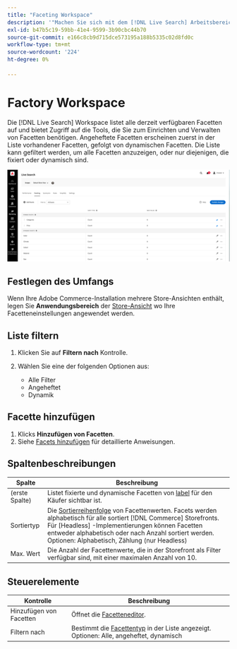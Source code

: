 ```yaml
---
title: "Faceting Workspace"
description: '"Machen Sie sich mit dem [!DNL Live Search] Arbeitsbereich "facettieren".'
exl-id: b47b5c19-59bb-41e4-9599-3b90cbc44b70
source-git-commit: e166c8cb9d715dce573195a188b5335c02d8fd0c
workflow-type: tm+mt
source-wordcount: '224'
ht-degree: 0%

---
```


# Factory Workspace

Die [!DNL Live Search] Workspace listet alle derzeit verfügbaren Facetten auf und bietet Zugriff auf die Tools, die Sie zum Einrichten und Verwalten von Facetten benötigen. Angeheftete Facetten erscheinen zuerst in der Liste vorhandener Facetten, gefolgt von dynamischen Facetten. Die Liste kann gefiltert werden, um alle Facetten anzuzeigen, oder nur diejenigen, die fixiert oder dynamisch sind.

![Factory-Arbeitsbereich](assets/faceting-workspace.png)

## Festlegen des Umfangs

Wenn Ihre Adobe Commerce-Installation mehrere Store-Ansichten enthält, legen Sie **Anwendungsbereich** der [Store-Ansicht](https://experienceleague.adobe.com/docs/commerce-admin/start/setup/websites-stores-views.html#scope-settings) wo Ihre Facetteneinstellungen angewendet werden.

## Liste filtern

1. Klicken Sie auf **Filtern nach** Kontrolle.
1. Wählen Sie eine der folgenden Optionen aus:

   * Alle Filter
   * Angeheftet
   * Dynamik

## Facette hinzufügen

1. Klicks **Hinzufügen von Facetten**.
1. Siehe [Facets hinzufügen](facets-add.md) für detaillierte Anweisungen.

## Spaltenbeschreibungen

| Spalte | Beschreibung |
|--- |--- |
| (erste Spalte) | Listet fixierte und dynamische Facetten von [label](facets-type.md) für den Käufer sichtbar ist. |
| Sortiertyp | Die [Sortierreihenfolge](facets-type.md) von Facettenwerten. Facets werden alphabetisch für alle sortiert [!DNL Commerce] Storefronts. Für [Headless] -Implementierungen können Facetten entweder alphabetisch oder nach Anzahl sortiert werden. Optionen: Alphabetisch, Zählung (nur Headless) |
| Max. Wert | Die Anzahl der Facettenwerte, die in der Storefront als Filter verfügbar sind, mit einer maximalen Anzahl von 10. |

## Steuerelemente

| Kontrolle | Beschreibung |
|--- |--- |
| Hinzufügen von Facetten | Öffnet die [Facetteneditor](facets-add.md). |
| Filtern nach | Bestimmt die [Facettentyp](facets-type.md) in der Liste angezeigt. Optionen: Alle, angeheftet, dynamisch |
